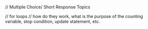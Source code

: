 
// Multiple Choice/ Short Response Topics

// for loops
  // how do they work, what is the purpose of the counting variable, stop condition, update statement, etc.


